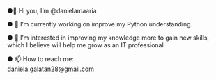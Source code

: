 ●👋 Hi you, I’m @danielamaaria 

● 🔭 I’m currently working on improve my Python understanding.

● 👀 I’m interested in improving my knowledge more to gain new skills, which I believe will help me grow as an IT professional.

● 📫 How to reach me:  
        daniela.galatan28@gmail.com

<!---
danielamaaria/danielamaaria is a ✨ special ✨ repository because its `README.md` (this file) appears on your GitHub profile.
You can click the Preview link to take a look at your changes.
--->
